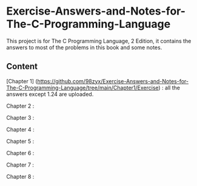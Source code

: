 # Exercise-Answers-and-Notes-for-The-C-Programming-Language
This project is for The C Programming Language, 2 Edition, it contains the answers to most of the problems in this book and some notes.

## Content
[Chapter 1] (https://github.com/98zyx/Exercise-Answers-and-Notes-for-The-C-Programming-Language/tree/main/Chapter1/Exercise) : all the answers except 1.24 are uploaded.

Chapter 2 : 

Chapter 3 : 

Chapter 4 : 

Chapter 5 : 

Chapter 6 : 

Chapter 7 : 

Chapter 8 : 
